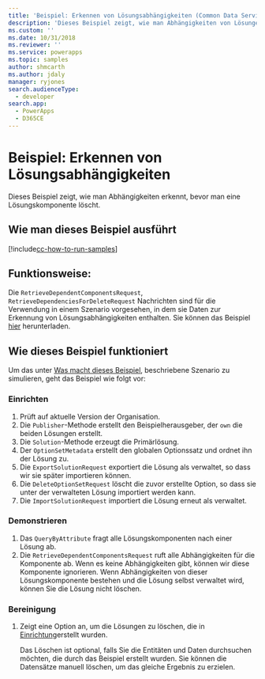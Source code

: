 ```yaml
---
title: 'Beispiel: Erkennen von Lösungsabhängigkeiten (Common Data Service for Apps) | Microsoft Docs'
description: 'Dieses Beispiel zeigt, wie man Abhängigkeiten von Lösungen erkennt.'
ms.custom: ''
ms.date: 10/31/2018
ms.reviewer: ''
ms.service: powerapps
ms.topic: samples
author: shmcarth
ms.author: jdaly
manager: ryjones
search.audienceType:
  - developer
search.app:
  - PowerApps
  - D365CE
---
```

# <a name="sample-detect-solution-dependencies"></a>Beispiel: Erkennen von Lösungsabhängigkeiten

Dieses Beispiel zeigt, wie man Abhängigkeiten erkennt, bevor man eine Lösungskomponente löscht.

## <a name="how-to-run-this-sample"></a>Wie man dieses Beispiel ausführt

[!include[cc-how-to-run-samples](../../includes/cc-how-to-run-samples.md)]

## <a name="what-this-sample-does"></a>Funktionsweise:

Die `RetrieveDependentComponentsRequest`, `RetrieveDependenciesForDeleteRequest` Nachrichten sind für die Verwendung in einem Szenario vorgesehen, in dem sie Daten zur Erkennung von Lösungsabhängigkeiten enthalten. Sie können das Beispiel [hier](https://github.com/Microsoft/PowerApps-Samples/tree/master/cds/orgsvc/C%23/SolutionDependencies) herunterladen.

## <a name="how-this-sample-works"></a>Wie dieses Beispiel funktioniert

Um das unter [Was macht dieses Beispiel](#what-this-sample-does), beschriebene Szenario zu simulieren, geht das Beispiel wie folgt vor:

### <a name="setup"></a>Einrichten

1. Prüft auf aktuelle Version der Organisation.
1. Die `Publisher`-Methode erstellt den Beispielherausgeber, der `own` die beiden Lösungen erstellt.
1. Die `Solution`-Methode erzeugt die Primärlösung.
1. Der `OptionSetMetadata` erstellt den globalen Optionssatz und ordnet ihn der Lösung zu.
1. Die `ExportSolutionRequest` exportiert die Lösung als verwaltet, so dass wir sie später importieren können.
1. Die `DeleteOptionSetRequest` löscht die zuvor erstellte Option, so dass sie unter der verwalteten Lösung importiert werden kann.
1. Die `ImportSolutionRequest` importiert die Lösung erneut als verwaltet.

### <a name="demonstrate"></a>Demonstrieren

1. Das `QueryByAttribute` fragt alle Lösungskomponenten nach einer Lösung ab.
1. Die `RetrieveDependentComponentsRequest` ruft alle Abhängigkeiten für die Komponente ab. Wenn es keine Abhängigkeiten gibt, können wir diese Komponente ignorieren. Wenn Abhängigkeiten von dieser Lösungskomponente bestehen und die Lösung selbst verwaltet wird, können Sie die Lösung nicht löschen.
### <a name="clean-up"></a>Bereinigung

1. Zeigt eine Option an, um die Lösungen zu löschen, die in [Einrichtung](#setup)erstellt wurden.

    Das Löschen ist optional, falls Sie die Entitäten und Daten durchsuchen möchten, die durch das Beispiel erstellt wurden. Sie können die Datensätze manuell löschen, um das gleiche Ergebnis zu erzielen.
